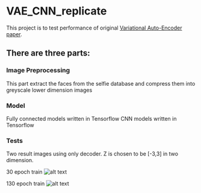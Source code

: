 # VAE_CNN_replicate

This project is to test performance of original [Variational Auto-Encoder paper](https://arxiv.org/pdf/1606.05908.pdf).

## There are three parts:

### Image Preprocessing
This part extract the faces from the selfie database and compress them into greyscale lower dimension images

### Model
Fully connected models written in Tensorflow
CNN models written in Tensorflow

### Tests
Two result images using only decoder. Z is chosen to be [-3,3] in two dimension.

30 epoch train
![alt text](https://github.com/galaxydirector/VAE_selfies/blob/master/img/recon3-30epoch.png)

130 epoch train
![alt text](https://github.com/galaxydirector/VAE_selfies/blob/master/img/recon4-130epoch.png)
